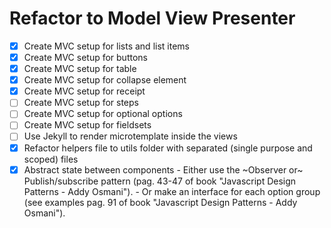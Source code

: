 # Refactor to Model View Presenter

- [x] Create MVC setup for lists and list items
- [x] Create MVC setup for buttons
- [x] Create MVC setup for table
- [x] Create MVC setup for collapse element
- [x] Create MVC setup for receipt
- [ ] Create MVC setup for steps
- [ ] Create MVC setup for optional options
- [ ] Create MVC setup for fieldsets
- [ ] Use Jekyll to render microtemplate inside the views
- [x] Refactor helpers file to utils folder with separated (single purpose and scoped) files
- [x] Abstract state between components
      - Either use the ~Observer or~ Publish/subscribe pattern (pag. 43-47 of book "Javascript Design Patterns - Addy Osmani").
      - Or make an  interface for each option group (see examples pag. 91 of book "Javascript Design Patterns - Addy Osmani").

